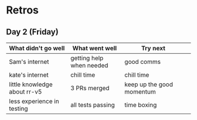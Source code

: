 # Retros

## Day 2 (Friday)

| What didn't go well          | What went well           | Try next                   |   |
|------------------------------|--------------------------|----------------------------|---|
| Sam's internet               | getting help when needed | good comms                 |   |
| kate's internet              | chill time               | chill time                 |   |
| little knowledge about rr-v5 | 3 PRs merged             | keep up the good momentum  |   |
| less experience in testing   | all tests passing        | time boxing                |   |